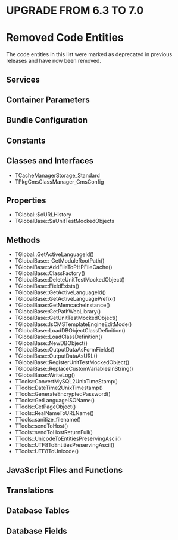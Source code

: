 UPGRADE FROM 6.3 TO 7.0
=======================

# Removed Code Entities

The code entities in this list were marked as deprecated in previous releases and have now been removed.

## Services

## Container Parameters

## Bundle Configuration

## Constants

## Classes and Interfaces

- TCacheManagerStorage_Standard
- TPkgCmsClassManager_CmsConfig

## Properties

- TGlobal::$oURLHistory
- TGlobalBase::$aUnitTestMockedObjects

## Methods

- TGlobal::GetActiveLanguageId()
- TGlobalBase::_GetModuleRootPath()
- TGlobalBase::AddFileToPHPFileCache()
- TGlobalBase::ClassFactory()
- TGlobalBase::DeleteUnitTestMockedObject()
- TGlobalBase::FieldExists()
- TGlobalBase::GetActiveLanguageId()
- TGlobalBase::GetActiveLanguagePrefix()
- TGlobalBase::GetMemcacheInstance()
- TGlobalBase::GetPathWebLibrary()
- TGlobalBase::GetUnitTestMockedObject()
- TGlobalBase::IsCMSTemplateEngineEditMode()
- TGlobalBase::LoadDBObjectClassDefinition()
- TGlobalBase::LoadClassDefinition()
- TGlobalBase::NewDBObject()
- TGlobalBase::OutputDataAsFormFields()
- TGlobalBase::OutputDataAsURL()
- TGlobalBase::RegisterUnitTestMockedObject()
- TGlobalBase::ReplaceCustomVariablesInString()
- TGlobalBase::WriteLog()
- TTools::ConvertMySQL2UnixTimeStamp()
- TTools::DateTime2UnixTimestamp()
- TTools::GenerateEncryptedPassword()
- TTools::GetLanguageISOName()
- TTools::GetPageObject()
- TTools::RealNameToURLName()
- TTools::sanitize_filename()
- TTools::sendToHost()
- TTools::sendToHostReturnFull()
- TTools::UnicodeToEntitiesPreservingAscii()
- TTools::UTF8ToEntitiesPreservingAscii()
- TTools::UTF8ToUnicode()

## JavaScript Files and Functions

## Translations

## Database Tables

## Database Fields
